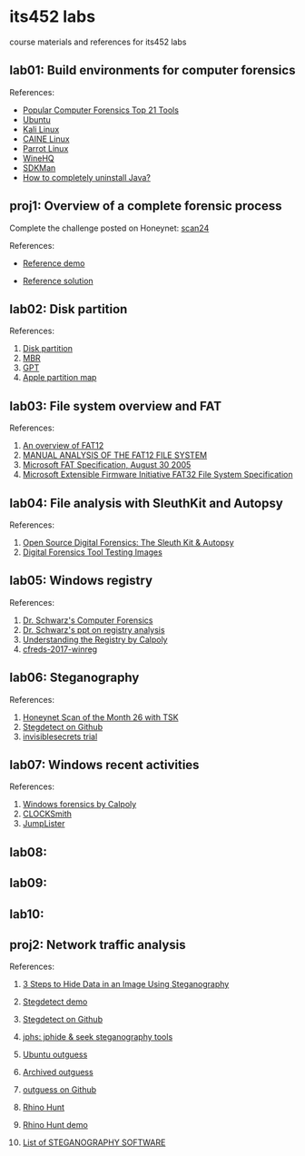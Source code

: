 # its452 labs
course materials and references for its452 labs

## lab01: Build environments for computer forensics

References:
* [Popular Computer Forensics Top 21 Tools](https://resources.infosecinstitute.com/computer-forensics-tools)
* [Ubuntu](https://ubuntu.com)
* [Kali Linux](https://www.kali.org)
* [CAINE Linux](https://www.caine-live.net)
* [Parrot Linux](https://parrotlinux.org/)
* [WineHQ](https://www.winehq.org/)
* [SDKMan](https://sdkman.io/)
* [How to completely uninstall Java?](https://askubuntu.com/questions/84483/how-to-completely-uninstall-java)


## proj1: Overview of a complete forensic process
Complete the challenge posted on Honeynet: [scan24](http://old.honeynet.org/scans/scan24/)

References:
* [Reference demo](https://www.pcsympathy.com/2008/03/22/my-first-autopsy/)

* [Reference solution](http://old.honeynet.org/scans/scan24/sol/dennis/index.htm)



## lab02: Disk partition

References:
1. [Disk partition](https://en.wikipedia.org/wiki/Disk_partitioning)
2. [MBR](https://en.wikipedia.org/wiki/Master_boot_record)
3. [GPT](https://en.wikipedia.org/wiki/GUID_Partition_Table)
4. [Apple partition map](https://en.wikipedia.org/wiki/Apple_Partition_Map)

## lab03: File system overview and FAT

References:
1. [An overview of FAT12](http://www.disc.ua.es/~gil/FAT12Description.pdf)
2. [MANUAL ANALYSIS OF THE FAT12 FILE SYSTEM](http://alexander.khleuven.be/courses/bs1/fat12/fat12.html)
3. [Microsoft FAT Specification, August 30 2005](http://read.pudn.com/downloads77/ebook/294884/FAT32%20Spec%20%28SDA%20Contribution%29.pdf)
4. [Microsoft Extensible Firmware Initiative FAT32 File System Specification](https://staff.washington.edu/dittrich/misc/fatgen103.pdf)

## lab04: File analysis with SleuthKit and Autopsy

References:
1. [Open Source Digital Forensics: The Sleuth Kit & Autopsy](http://sleuthkit.org/)
2. [Digital Forensics Tool Testing Images](http://dftt.sourceforge.net/)

## lab05: Windows registry

References:
1. [Dr. Schwarz's Computer Forensics](http://www.cse.scu.edu/~tschwarz/COEN252_13/ln.html)
2. [Dr. Schwarz's ppt on registry analysis](http://www.cse.scu.edu/~tschwarz/COEN252_13/PPT/Windows%20Registry%20Analysis.pptx)
3. [Understanding the Registry  by Calpoly](https://cci.calpoly.edu/2019-digital-forensics-downloads)
4. [cfreds-2017-winreg](https://www.cfreds.nist.gov/winreg/cfreds-2017-winreg/cfreds-2017-winreg.html)

## lab06: Steganography
References:
1. [Honeynet Scan of the Month 26 with TSK](http://www.sleuthkit.org/case/sotm_26/index.html)
2. [Stegdetect on Github](https://github.com/abeluck/stegdetect)
3. [invisiblesecrets trial](http://www.invisiblesecrets.com/download.html)

## lab07: Windows recent activities
References:
1. [Windows forensics by Calpoly](https://cci.calpoly.edu/2019-digital-forensics-downloads)
2. [CLOCKSmith](http://evigator.com/free-apps/clocksmith)
3. [JumpLister](https://github.com/woanware/JumpLister)

## lab08:

## lab09:

## lab10:

## proj2: Network traffic analysis

References:
1. [3 Steps to Hide Data in an Image Using Steganography](https://www.alpinesecurity.com/blog/3-steps-to-hide-data-in-an-image-using-steganography)
2. [Stegdetect demo](https://www.rcbc.edu/files/PDFFiles/service-learning/bdd/Session%201_StegDetect.pdf)
3. [Stegdetect on Github](https://github.com/abeluck/stegdetect)
3. [jphs: jphide & seek steganography tools ](https://github.com/h3xx/jphs)
4. [Ubuntu outguess](http://manpages.ubuntu.com/manpages/disco/man1/outguess.1.html)
5. [Archived outguess](http://web.archive.org/web/20150415220609/http://www.outguess.org/download.php)
6. [outguess on Github](https://github.com/resurrecting-open-source-projects/outguess)

3. [Rhino Hunt](https://www.cfreds.nist.gov/dfrws/Rhino_Hunt.html)
4. [Rhino Hunt demo](https://makemyday.io/post/rhino-hunt-part-1/)
5. [List of STEGANOGRAPHY SOFTWARE](http://www.jjtc.com/Steganography/tools.html)